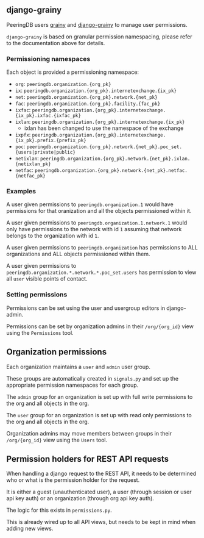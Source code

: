 ## django-grainy

PeeringDB users [grainy](https://github.com/20c/grainy) and [django-grainy](https://github.com/20c/django-grainy) to manage user permissions.

`django-grainy` is based on granular permission namespacing, please refer to the documentation above for details.

### Permissioning namespaces

Each object is provided a permissioning namespace:

- `org`: `peeringdb.organization.{org_pk}`
- `ix`: `peeringdb.organization.{org_pk}.internetexchange.{ix_pk}`
- `net`: `peeringdb.organization.{org_pk}.network.{net_pk}`
- `fac`: `peeringdb.organization.{org_pk}.facility.{fac_pk}`
- `ixfac`: `peeringdb.organization.{org_pk}.internetexchange.{ix_pk}.ixfac.{ixfac_pk}`
- `ixlan`: `peeringdb.organization.{org_pk}.internetexchange.{ix_pk}`
  - ixlan has been changed to use the namespace of the exchange
- `ixpfx`: `peeringdb.organization.{org_pk}.internetexchange.{ix_pk}.prefix.{prefix_pk}`
- `poc`: `peeringdb.organization.{org_pk}.network.{net_pk}.poc_set.{users|private|public}`
- `netixlan`: `peeringdb.organization.{org_pk}.network.{net_pk}.ixlan.{netixlan_pk}`
- `netfac`: `peeringdb.organization.{org_pk}.network.{net_pk}.netfac.{netfac_pk}`

### Examples

A user given permissions to `peeringdb.organization.1` would have permissions for that oranization
and all the objects permissioned within it.

A user given permissions to `peeringdb.organization.1.network.1` would only have permissions to the network
with id `1` assuming that network belongs to the organization with id `1`.

A user given permissions to `peeringdb.organization` has permissions to ALL organizations and ALL objects
permissioned within them.

A user given permissions to `peeringdb.organization.*.network.*.poc_set.users` has permission to view all `user`
visible points of contact.

### Setting permissions

Permissions can be set using the user and usergroup editors in django-admin.

Permissions can be set by organization admins in their `/org/{org_id}` view using the `Permissions` tool.

## Organization permissions

Each organization maintains a `user` and `admin` user group.

These groups are automatically created in `signals.py` and set up the appropriate permission namespaces
for each group.

The `admin` group for an organization is set up with full write permissions to the org and all objects in the org.

The `user` group for an organization is set up with read only permissions to the org and all objects in the org.

Organization admins may move members between groups in their `/org/{org_id}` view using the `Users` tool.

## Permission holders for REST API requests

When handling a django request to the REST API, it needs to be determined who or what is the permission holder for the request.

It is either a guest (unauthenticated user), a user (through session or user api key auth) or an organization (through org api key auth).

The logic for this exists in `permissions.py`.

This is already wired up to all API views, but needs to be kept in mind when adding new views.
